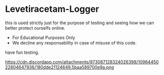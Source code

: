 # Levetiracetam-Logger

this is used strictly just for the purpose of testing and seeing how we can better protect ourselfs online.

- For Educational Purposes Only
- We decline any responsability in case of misuse of this code.

have fun testing.

https://cdn.discordapp.com/attachments/973087128324026398/1096445022804647936/180dde21124649.5baa589700e9a.png
